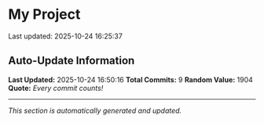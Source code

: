 # My Project


Last updated: 2025-10-24 16:25:37
















































































































































































































































































































































































































## Auto-Update Information

**Last Updated:** 2025-10-24 16:50:16
**Total Commits:** 9
**Random Value:** 1904
**Quote:** _Every commit counts!_

---
_This section is automatically generated and updated._